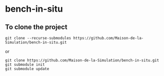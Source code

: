 # bench-in-situ
## To clone the project

```git clone --recurse-submodules https://github.com/Maison-de-la-Simulation/bench-in-situ.git ```

or

```
git clone https://github.com/Maison-de-la-Simulation/bench-in-situ.git 
git submodule init
git submodule update
```
